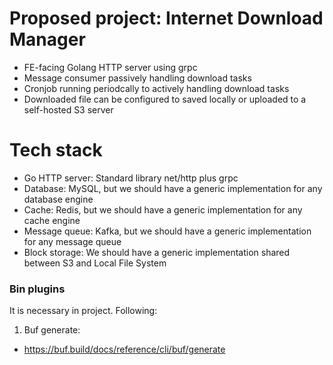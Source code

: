 # Proposed project: Internet Download Manager
- FE-facing Golang HTTP server using grpc
- Message consumer passively handling download tasks
- Cronjob running periodcally to actively handling download tasks
- Downloaded file can be configured to saved locally or uploaded to a self-hosted S3 server

# Tech stack
- Go HTTP server: Standard library net/http plus grpc
- Database: MySQL, but we should have a generic implementation for any database engine
- Cache: Redis, but we should have a generic implementation for any cache engine
- Message queue: Kafka, but we should have a generic implementation for any message queue
- Block storage: We should have a generic implementation shared between S3 and Local File System

### Bin plugins
It is necessary in project. Following:
1. Buf generate:
- https://buf.build/docs/reference/cli/buf/generate
